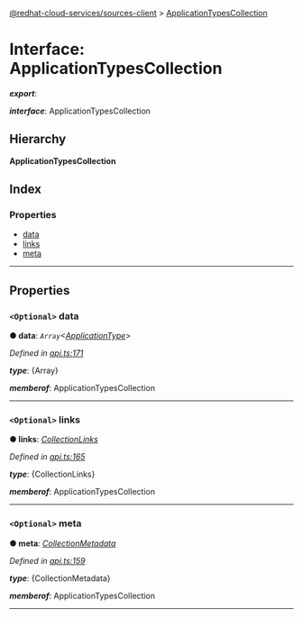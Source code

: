 [@redhat-cloud-services/sources-client](../README.md) > [ApplicationTypesCollection](../interfaces/applicationtypescollection.md)

# Interface: ApplicationTypesCollection

*__export__*: 

*__interface__*: ApplicationTypesCollection

## Hierarchy

**ApplicationTypesCollection**

## Index

### Properties

* [data](applicationtypescollection.md#data)
* [links](applicationtypescollection.md#links)
* [meta](applicationtypescollection.md#meta)

---

## Properties

<a id="data"></a>

### `<Optional>` data

**● data**: *`Array`<[ApplicationType](applicationtype.md)>*

*Defined in [api.ts:171](https://github.com/RedHatInsights/javascript-clients/blob/master/packages/sources/api.ts#L171)*

*__type__*: {Array}

*__memberof__*: ApplicationTypesCollection

___
<a id="links"></a>

### `<Optional>` links

**● links**: *[CollectionLinks](collectionlinks.md)*

*Defined in [api.ts:165](https://github.com/RedHatInsights/javascript-clients/blob/master/packages/sources/api.ts#L165)*

*__type__*: {CollectionLinks}

*__memberof__*: ApplicationTypesCollection

___
<a id="meta"></a>

### `<Optional>` meta

**● meta**: *[CollectionMetadata](collectionmetadata.md)*

*Defined in [api.ts:159](https://github.com/RedHatInsights/javascript-clients/blob/master/packages/sources/api.ts#L159)*

*__type__*: {CollectionMetadata}

*__memberof__*: ApplicationTypesCollection

___

